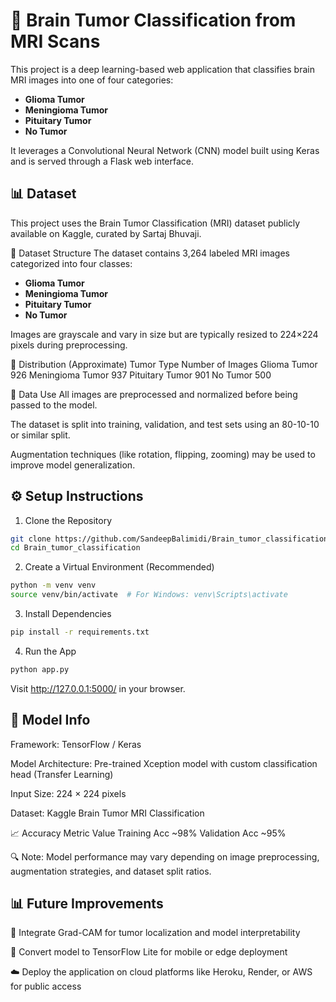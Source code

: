 # 🧠 Brain Tumor Classification from MRI Scans

This project is a deep learning-based web application that classifies brain MRI images into one of four categories:
- **Glioma Tumor**
- **Meningioma Tumor**
- **Pituitary Tumor**
- **No Tumor**

It leverages a Convolutional Neural Network (CNN) model built using Keras and is served through a Flask web interface.




## 📊 Dataset
This project uses the Brain Tumor Classification (MRI) dataset publicly available on Kaggle, curated by Sartaj Bhuvaji.

📁 Dataset Structure
The dataset contains 3,264 labeled MRI images categorized into four classes:

- **Glioma Tumor**
- **Meningioma Tumor**
- **Pituitary Tumor**
- **No Tumor**

Images are grayscale and vary in size but are typically resized to 224×224 pixels during preprocessing.

📌 Distribution (Approximate)
Tumor Type	Number of Images
Glioma Tumor	926
Meningioma Tumor	937
Pituitary Tumor	901
No Tumor	500

🧪 Data Use
All images are preprocessed and normalized before being passed to the model.

The dataset is split into training, validation, and test sets using an 80-10-10 or similar split.

Augmentation techniques (like rotation, flipping, zooming) may be used to improve model generalization.




## ⚙️ Setup Instructions
1. Clone the Repository
```bash
git clone https://github.com/SandeepBalimidi/Brain_tumor_classification.git
cd Brain_tumor_classification
```
2. Create a Virtual Environment (Recommended)
```bash
python -m venv venv
source venv/bin/activate  # For Windows: venv\Scripts\activate
```
3. Install Dependencies
```bash
pip install -r requirements.txt
```
4. Run the App
```bash
python app.py
```
Visit http://127.0.0.1:5000/ in your browser.

## 🧠 Model Info
Framework: TensorFlow / Keras

Model Architecture: Pre-trained Xception model with custom classification head (Transfer Learning)

Input Size: 224 × 224 pixels

Dataset: Kaggle Brain Tumor MRI Classification

📈 Accuracy
Metric	Value
Training Acc	~98%
Validation Acc	~95%

🔍 Note: Model performance may vary depending on image preprocessing, augmentation strategies, and dataset split ratios.

## 📊 Future Improvements
🔬 Integrate Grad-CAM for tumor localization and model interpretability

📱 Convert model to TensorFlow Lite for mobile or edge deployment

☁️ Deploy the application on cloud platforms like Heroku, Render, or AWS for public access



